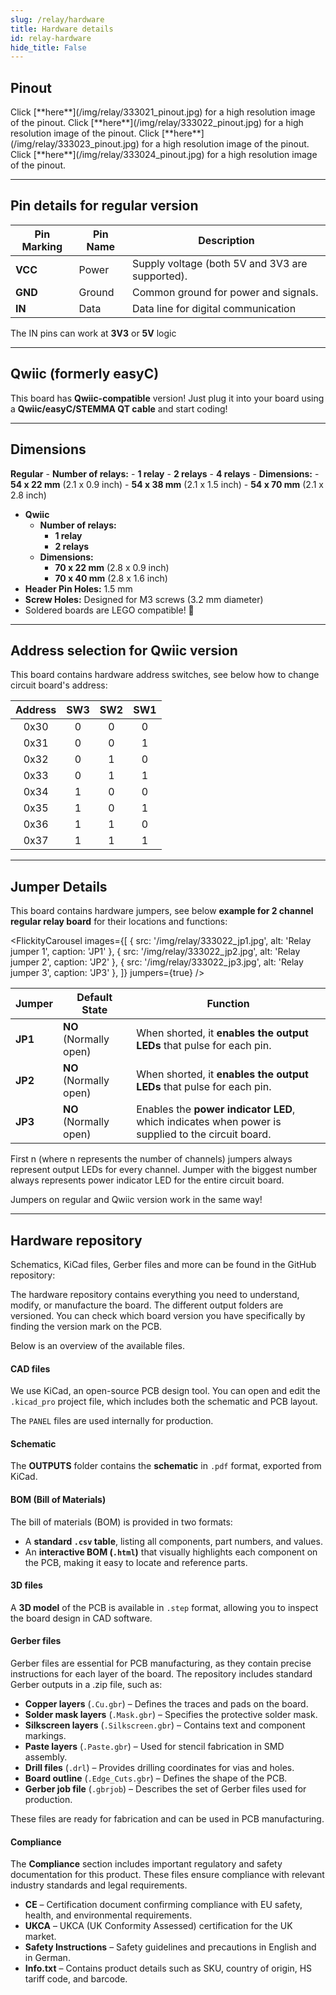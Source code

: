 ```yaml
---
slug: /relay/hardware 
title: Hardware details
id: relay-hardware 
hide_title: False
---
```


## Pinout

<CenteredImage src="/img/relay/333021_pinout.jpg" alt="Pinout" />
Click [**here**](/img/relay/333021_pinout.jpg) for a high resolution image of the pinout.
<CenteredImage src="/img/relay/333022_pinout.jpg" alt="Pinout" />
Click [**here**](/img/relay/333022_pinout.jpg) for a high resolution image of the pinout.
<CenteredImage src="/img/relay/333023_pinout.jpg" alt="Pinout" />
Click [**here**](/img/relay/333023_pinout.jpg) for a high resolution image of the pinout.
<CenteredImage src="/img/relay/333024_pinout.jpg" alt="Pinout" />
Click [**here**](/img/relay/333024_pinout.jpg) for a high resolution image of the pinout.

---

## Pin details for regular version

| Pin Marking | Pin Name | Description                                     |
| ----------- | -------- | ----------------------------------------------- |
| **VCC**     | Power    | Supply voltage (both 5V and 3V3 are supported). |
| **GND**     | Ground   | Common ground for power and signals.            |
| **IN**     | Data     | Data line for digital communication |

<InfoBox>The IN pins can work at **3V3** or **5V** logic</InfoBox>

---

## Qwiic (formerly easyC)  

<CenteredImage src="/img/easyc_transparent.png" alt="EasyC/qwiic cable" width="550px" />
 
<InfoBox> This board has **Qwiic-compatible** version! Just plug it into your board using a **Qwiic/easyC/STEMMA QT cable** and start coding! </InfoBox>

<QuickLink 
  title="Qwiic (formerly easyC) details and specifications" 
  description="Learn about hardware specifications, compatibility, and usage of the Qwiic connector." 
  url="/qwiic" 
/>

---

## Dimensions
**Regular**
    - **Number of relays:**
        - **1 relay**
        - **2 relays**
        - **4 relays**
    - **Dimensions:**
        - **54 x 22 mm** (2.1 x 0.9 inch)
        - **54 x 38 mm** (2.1 x 1.5 inch)
        - **54 x 70 mm** (2.1 x 2.8 inch)
- **Qwiic**
    - **Number of relays:**
        - **1 relay**
        - **2 relays**
    - **Dimensions:**
        - **70 x 22 mm** (2.8 x 0.9 inch)
        - **70 x 40 mm** (2.8 x 1.6 inch)
- **Header Pin Holes:** 1.5 mm  
- **Screw Holes:** Designed for M3 screws (3.2 mm diameter)  
- Soldered boards are LEGO compatible! 🧱 

---

## Address selection for Qwiic version

This board contains hardware address switches, see below how to change circuit board's address:

<CenteredImage src="/img/relay/relay_add.jpg" alt="Pinout" />

| Address | SW3 | SW2 | SW1 |
|:---:|:---:|:---:|:---:|
| 0x30 | 0 | 0 | 0 |
| 0x31 | 0 | 0 | 1 |
| 0x32 | 0 | 1 | 0 |
| 0x33 | 0 | 1 | 1 |
| 0x34 | 1 | 0 | 0 |
| 0x35 | 1 | 0 | 1 |
| 0x36 | 1 | 1 | 0 |
| 0x37 | 1 | 1 | 1 | 

---

## Jumper Details

This board contains hardware jumpers, see below **example for 2 channel regular relay board** for their locations and functions:

<FlickityCarousel
  images={[
    { src: '/img/relay/333022_jp1.jpg', alt: 'Relay jumper 1', caption: 'JP1' },
    { src: '/img/relay/333022_jp2.jpg', alt: 'Relay jumper 2', caption: 'JP2' },
    { src: '/img/relay/333022_jp3.jpg', alt: 'Relay jumper 3', caption: 'JP3' },
  ]}
  jumpers={true}
/>

| Jumper  | Default State            | Function                                                                                          |
| ------- | ------------------------ | ------------------------------------------------------------------------------------------------- |
| **JP1** | **NO** (Normally open) | When shorted, it **enables the output LEDs** that pulse for each pin. |
| **JP2** | **NO** (Normally open)   | When shorted, it **enables the output LEDs** that pulse for each pin.                             |
| **JP3** | **NO** (Normally open)   | Enables the **power indicator LED**, which indicates when power is supplied to the circuit board.                           |

<InfoBox>First n (where n represents the number of channels) jumpers always represent output LEDs for every channel. Jumper with the biggest number always represents power indicator LED for the entire circuit board.</InfoBox>

<InfoBox>Jumpers on regular and Qwiic version work in the same way!</InfoBox>

---

## Hardware repository

Schematics, KiCad files, Gerber files and more can be found in the GitHub repository:

<QuickLink 
  title="2-cahnnel relay board qwiic Hardware Design" 
  description="Hardware design, BOM, gerbers and 3D files for 2-channel-relay-board-qwiic designed by Soldered Electronics."
  url="https://github.com/SolderedElectronics/2-channel-relay-board-qwiic-hardware-design" 
/> 

<QuickLink 
  title="2-channel-relay-board-hardware-design" 
  description="Hardware design, BOM, gerbers and 3D files for 2-channel-relay-board designed by Soldered Electronics."
  url="https://github.com/SolderedElectronics/2-channel-relay-board-hardware-design" 
/>

<QuickLink 
  title="1-channel-relay-board-hardware-design" 
  description="Hardware design, BOM, gerbers and 3D files for 1-channel-relay-board designed by Soldered Electronics."
  url="https://github.com/SolderedElectronics/1-channel-relay-board-hardware-design" 
/>

<QuickLink 
  title="4-channel-relay-board-hardware-design" 
  description="Hardware design, BOM, gerbers and 3D files for 4-channel-relay-board designed by Soldered Electronics."
  url="https://github.com/SolderedElectronics/4-channel-relay-board-hardware-design" 
/>

<QuickLink 
  title="1-channel-relay-board-qwiic-hardware-design" 
  description="Hardware design, BOM, gerbers and 3D files for 1-channel-relay-board-qwiic designed by Soldered Electronics."
  url="https://github.com/SolderedElectronics/1-channel-relay-board-qwiic-hardware-design" 
/>

The hardware repository contains everything you need to understand, modify, or manufacture the board. The different output folders are versioned. You can check which board version you have specifically by finding the version mark on the PCB.

Below is an overview of the available files.  
#### CAD files

We use KiCad, an open-source PCB design tool. You can open and edit the `.kicad_pro` project file, which includes both the schematic and PCB layout.  

The `PANEL` files are used internally for production.  

#### Schematic

The **OUTPUTS** folder contains the **schematic** in `.pdf` format, exported from KiCad.

#### BOM (Bill of Materials)

The bill of materials (BOM) is provided in two formats:  

- A **standard `.csv` table**, listing all components, part numbers, and values.  
- An **interactive BOM (`.html`)** that visually highlights each component on the PCB, making it easy to locate and reference parts.  


#### 3D files

A **3D model** of the PCB is available in `.step` format, allowing you to inspect the board design in CAD software.  

#### Gerber files 

Gerber files are essential for PCB manufacturing, as they contain precise instructions for each layer of the board. The repository includes standard Gerber outputs in a .zip file, such as:  

- **Copper layers** (`.Cu.gbr`) – Defines the traces and pads on the board.  
- **Solder mask layers** (`.Mask.gbr`) – Specifies the protective solder mask.  
- **Silkscreen layers** (`.Silkscreen.gbr`) – Contains text and component markings.  
- **Paste layers** (`.Paste.gbr`) – Used for stencil fabrication in SMD assembly.  
- **Drill files** (`.drl`) – Provides drilling coordinates for vias and holes.  
- **Board outline** (`.Edge_Cuts.gbr`) – Defines the shape of the PCB.  
- **Gerber job file** (`.gbrjob`) – Describes the set of Gerber files used for production.  

These files are ready for fabrication and can be used in PCB manufacturing.

#### Compliance  

The **Compliance** section includes important regulatory and safety documentation for this product. These files ensure compliance with relevant industry standards and legal requirements.  

- **CE** – Certification document confirming compliance with EU safety, health, and environmental requirements.  
- **UKCA** – UKCA (UK Conformity Assessed) certification for the UK market.  
- **Safety Instructions** – Safety guidelines and precautions in English and in German.
- **Info.txt** – Contains product details such as SKU, country of origin, HS tariff code, and barcode.  



